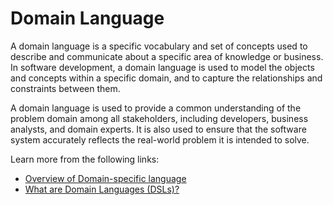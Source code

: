 # Domain Language

A domain language is a specific vocabulary and set of concepts used to describe and communicate about a specific area of knowledge or business. In software development, a domain language is used to model the objects and concepts within a specific domain, and to capture the relationships and constraints between them.

A domain language is used to provide a common understanding of the problem domain among all stakeholders, including developers, business analysts, and domain experts. It is also used to ensure that the software system accurately reflects the real-world problem it is intended to solve.

Learn more from the following links:

- [Overview of Domain-specific language](https://en.wikipedia.org/wiki/Domain-specific_language)
- [What are Domain Languages (DSLs)?](https://www.jetbrains.com/mps/concepts/domain-specific-languages/)